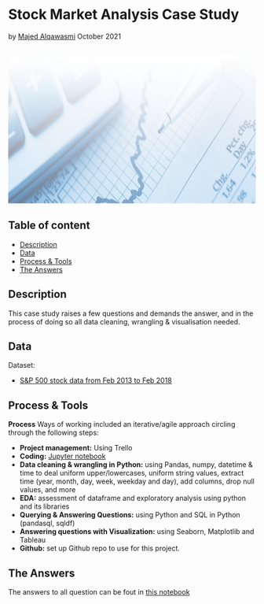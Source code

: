 # Stock Market Analysis Case Study
by [Majed Alqawasmi](https://github.com/MajedAlqawasmi) October 2021
<br/><br/>

<img src="https://github.com/MajedAlqawasmi/stock_market/blob/main/stock_market.png" width="1000" height="300">

## Table of content

- [Description](https://github.com/MajedAlqawasmi/stock_market/blob/main/README.md#description)
- [Data](https://github.com/MajedAlqawasmi/stock_market/blob/main/README.md#data)
- [Process & Tools](https://github.com/MajedAlqawasmi/stock_market/blob/main/README.md#process--tools)
- [The Answers](https://github.com/MajedAlqawasmi/stock_market/blob/main/README.md#The-Answers)

## Description
This case study raises a few questions and demands the answer, and in the process of doing so all data cleaning, wrangling & visualisation needed.

## Data
Dataset: 
- [S&P 500 stock data from Feb 2013 to Feb 2018](https://www.kaggle.com/camnugent/sandp500?select=all_stocks_5yr.csv) 

## Process & Tools

**Process**
Ways of working included an iterative/agile approach circling through the following steps:

- **Project management:** Using Trello
- **Coding:** [Jupyter notebook](https://github.com/MajedAlqawasmi/stock_market/blob/main/Stock_case_study.ipynb)
- **Data cleaning & wrangling in Python:** using Pandas, numpy, datetime & time to deal uniform upper/lowercases, uniform string values, extract time (year, month, day, week, weekday and day), add columns, drop null values, and more<br/>
- **EDA:** assessment of dataframe and exploratory analysis using python and its libraries<br/>
- **Querying & Answering Questions:** using Python and SQL in Python (pandasql, sqldf)<br/>
- **Answering questions with Visualization:** using Seaborn, Matplotlib and Tableau
- **Github:** set up Github repo to use for this project. <br/>

## The Answers

The answers to all question can be fout in [this notebook](https://github.com/MajedAlqawasmi/stock_market/blob/main/Stock_case_study.ipynb)

